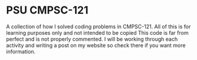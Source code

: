 # PSU CMPSC-121
 A collection of how I solved coding problems in CMPSC-121.
 All of this is for learning purposes only and not intended to be copied
 This code is far from perfect and is not properly commented. I will be
 working through each activity and writing a post on my website so check
 there if you want more information.
